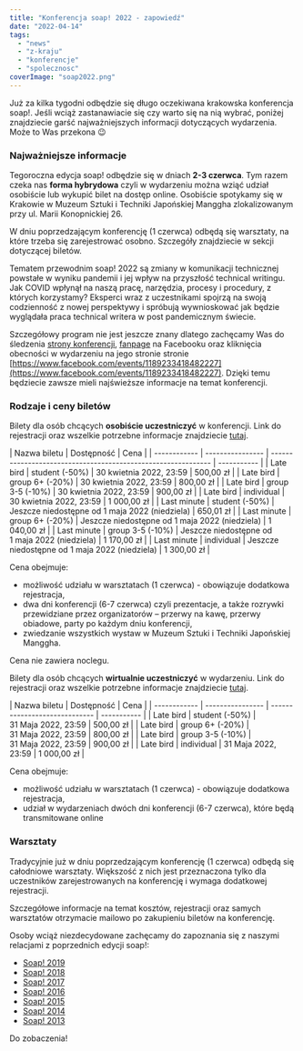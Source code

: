 ```yaml
---
title: "Konferencja soap! 2022 - zapowiedź"
date: "2022-04-14"
tags:
  - "news"
  - "z-kraju"
  - "konferencje"
  - "spolecznosc"
coverImage: "soap2022.png"
---
```


Już za kilka tygodni odbędzie się długo oczekiwana krakowska konferencja soap!.
Jeśli wciąż zastanawiacie się czy warto się na nią wybrać, poniżej znajdziecie
garść najważniejszych informacji dotyczących wydarzenia. Może to Was przekona 😉

### Najważniejsze informacje

Tegoroczna edycja soap! odbędzie się w dniach **2-3 czerwca**. Tym razem czeka
nas **forma hybrydowa** czyli w wydarzeniu można wziąć udział osobiście lub
wykupić bilet na dostęp online. Osobiście spotykamy się w Krakowie w Muzeum
Sztuki i Techniki Japońskiej Manggha zlokalizowanym przy ul. Marii
Konopnickiej 26.

W dniu poprzedzającym konferencję (1 czerwca) odbędą się warsztaty, na które
trzeba się zarejestrować osobno. Szczegóły znajdziecie w sekcji dotyczącej
biletów.

Tematem przewodnim soap! 2022 są zmiany w komunikacji technicznej powstałe w
wyniku pandemii i jej wpływ na przyszłość technical writingu. Jak COVID wpłynął
na naszą pracę, narzędzia, procesy i procedury, z których korzystamy? Eksperci
wraz z uczestnikami spojrzą na swoją codzienność z nowej perspektywy i spróbują
wywnioskować jak będzie wyglądała praca technical writera w post pandemicznym
świecie.

Szczegółowy program nie jest jeszcze znany dlatego zachęcamy Was do śledzenia
[strony konferencji](https://soapconf.com/),
[fanpage](https://www.facebook.com/soapconf) na Facebooku oraz kliknięcia
obecności w wydarzeniu na jego stronie stronie
[https://www.facebook.com/events/1189233418482227](https://www.facebook.com/events/1189233418482227).
Dzięki temu będziecie zawsze mieli najświeższe informacje na temat konferencji.

### Rodzaje i ceny biletów

Bilety dla osób chcących **osobiście uczestniczyć** w konferencji. Link do
rejestracji oraz wszelkie potrzebne informacje znajdziecie
[tutaj](https://evenea.pl/pl/wydarzenie/soap2022inperson).

| Nazwa biletu | Dostępność       | Cena                                                          |
| ------------ | ---------------- | ------------------------------------------------------------- | ----------- |
| Late bird    | student (-50%)   | 30&nbsp;kwietnia&nbsp;2022, 23:59                             | 500,00 zł   |
| Late bird    | group 6+ (-20%)  | 30&nbsp;kwietnia&nbsp;2022, 23:59                             | 800,00 zł   |
| Late bird    | group 3-5 (-10%) | 30&nbsp;kwietnia&nbsp;2022, 23:59                             | 900,00 zł   |
| Late bird    | individual       | 30&nbsp;kwietnia&nbsp;2022, 23:59                             | 1 000,00 zł |
| Last minute  | student (-50%)   | Jeszcze niedostępne od 1&nbsp;maja&nbsp;2022&nbsp;(niedziela) | 650,01 zł   |
| Last minute  | group 6+ (-20%)  | Jeszcze niedostępne od 1&nbsp;maja&nbsp;2022&nbsp;(niedziela) | 1 040,00 zł |
| Last minute  | group 3-5 (-10%) | Jeszcze niedostępne od 1&nbsp;maja&nbsp;2022&nbsp;(niedziela) | 1 170,00 zł |
| Last minute  | individual       | Jeszcze niedostępne od 1&nbsp;maja&nbsp;2022&nbsp;(niedziela) | 1 300,00 zł |

Cena obejmuje:

- możliwość udziału w warsztatach (1 czerwca) - obowiązuje dodatkowa
  rejestracja,
- dwa dni konferencji (6-7 czerwca) czyli prezentacje, a także rozrywki
  przewidziane przez organizatorów – przerwy na kawę, przerwy obiadowe, party po
  każdym dniu konferencji,
- zwiedzanie wszystkich wystaw w Muzeum Sztuki i Techniki Japońskiej Manggha.

Cena nie zawiera noclegu.

Bilety dla osób chcących **wirtualnie uczestniczyć** w wydarzeniu. Link do
rejestracji oraz wszelkie potrzebne informacje znajdziecie
[tutaj](https://app.evenea.pl/event/soap2022virtual/).

| Nazwa biletu | Dostępność       | Cena                          |
| ------------ | ---------------- | ----------------------------- | ----------- |
| Late bird    | student (-50%)   | 31&nbsp;Maja&nbsp;2022, 23:59 | 500,00 zł   |
| Late bird    | group 6+ (-20%)  | 31&nbsp;Maja&nbsp;2022, 23:59 | 800,00 zł   |
| Late bird    | group 3-5 (-10%) | 31&nbsp;Maja&nbsp;2022, 23:59 | 900,00 zł   |
| Late bird    | individual       | 31&nbsp;Maja&nbsp;2022, 23:59 | 1 000,00 zł |

Cena obejmuje:

- możliwość udziału w warsztatach (1 czerwca) - obowiązuje dodatkowa
  rejestracja,
- udział w wydarzeniach dwóch dni konferencji (6-7 czerwca), które będą
  transmitowane online

### Warsztaty

Tradycyjnie już w dniu poprzedzającym konferencję (1 czerwca) odbędą się
całodniowe warsztaty. Większość z nich jest przeznaczona tylko dla uczestników
zarejestrowanych na konferencję i wymaga dodatkowej rejestracji.

Szczegółowe informacje na temat kosztów, rejestracji oraz samych warsztatów
otrzymacie mailowo po zakupieniu biletów na konferencję.

Osoby wciąż niezdecydowane zachęcamy do zapoznania się z naszymi relacjami z
poprzednich edycji soap!:

- [Soap! 2019](http://techwriter.pl/konferencja-soap-2019-wideorelacja/)
- [Soap! 2018](http://techwriter.pl/konferencja-soap-2018-relacja/)
- [Soap! 2017](http://techwriter.pl/soap-2017-juz-za-nami-relacja/)
- [Soap! 2016](http://techwriter.pl/konferencja-soap-2016-podsumowanie/)
- [Soap! 2015](http://techwriter.pl/soap-2015-opis-wybranych-prezentacji/)
- [Soap! 2014](http://techwriter.pl/mydlo-lubi-zabawe/)
- [Soap! 2013](http://techwriter.pl/soap-technical-communication-conference-relacja/)

Do zobaczenia!
